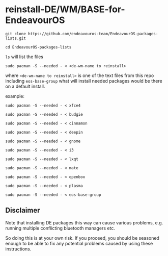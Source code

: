 # reinstall-DE/WM/BASE-for-EndeavourOS

`git clone https://github.com/endeavouros-team/EndeavourOS-packages-lists.git`

`cd EndeavourOS-packages-lists`

`ls`
will list the files

`sudo pacman -S --needed - < <de-wm-name to reinstall>`

where `<de-wm-name to reinstall>` is one of the text files from this repo including `eos-base-group` what will install needed packages would be there on a default install.

example:

`sudo pacman -S --needed - < xfce4`

`sudo pacman -S --needed - < budgie`

`sudo pacman -S --needed - < cinnamon`

`sudo pacman -S --needed - < deepin`

`sudo pacman -S --needed - < gnome`

`sudo pacman -S --needed - < i3`

`sudo pacman -S --needed - < lxqt`

`sudo pacman -S --needed - < mate`

`sudo pacman -S --needed - < openbox`

`sudo pacman -S --needed - < plasma`

`sudo pacman -S --needed - < eos-base-group`

## Disclaimer

Note that installing DE packages this way can cause various problems, e.g. running multiple conflicting bluetooth managers etc.

So doing this is at your own risk. If you proceed, you should be seasoned enough to be able to fix any potential problems caused by using these instructions.